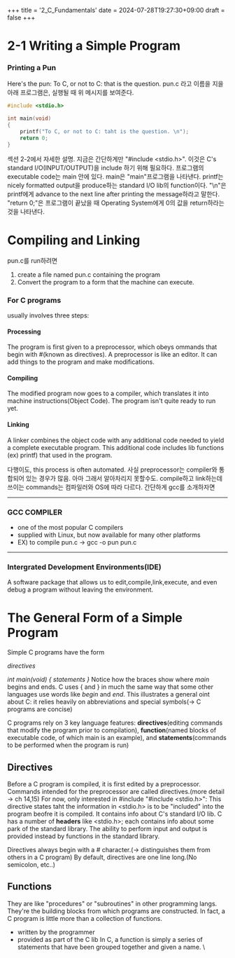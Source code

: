 +++
title = '2_C_Fundamentals'
date = 2024-07-28T19:27:30+09:00
draft = false
+++
# 2-1 Writing a Simple Program
### Printing a Pun
Here's the pun: To C, or not to C: that is the question.
pun.c 라고 이름을 지을 아래 프로그램은, 실행될 때 위 메시지를 보여준다.
```C
#include <stdio.h>

int main(void)
{
	printf("To C, or not to C: taht is the question. \n");
	return 0;
}
```
섹션 2-2에서 자세한 설명. 지금은 간단하게만
"#include <stdio.h>". 이것은 C's standard I/O(INPUT/OUTPUT)을 include 하기 위해 필요하다.
프로그램의 executable code는 main 안에 있다. main은 "main"프로그램을 나타낸다.
printf는 nicely formatted output을 produce하는 standard I/O lib의 function이다. "\n"은 printf에게 advance to the next line after printing the message하라고 말한다.
"return 0;"은 프로그램이 끝났을 때 Operating System에게 0의 값을 return하라는 것을 나타낸다.

# Compiling and Linking
pun.c를 run하려면
1. create a file named pun.c containing the program
2. Convert the program to a form that the machine can execute.
### For C programs
usually involves three steps:
#### Processing
The program is first given to a preprocessor, which obeys ommands that begin with #(known as directives). A preprocessor is like an editor. It can add things to the program and make modifications.
#### Compiling
The modified program now goes to a compiler, which translates it into machine instructions(Object Code). The program isn't quite ready to run yet.
#### Linking
A linker combines the object code with any additional code needed to yield a complete executable program. This additional code includes lib functions (ex) printf) that used in the program.

다행이도, this process is often automated. 사실 preprocessor는 compiler와 통합되어 있는 경우가 많음. 아마 그래서 알아차리지 못할수도. compile하고 link하는데 쓰이는 commands는 컴파일러와 OS에 따라 다르다. 간단하게 gcc를 소개하자면

------------------------------
### GCC COMPILER
- one of the most popular C compilers
- supplied with Linux, but now available for many other platforms
- EX) to compile pun.c -> gcc -o pun pun.c
----------------------------------
### Intergrated Development Environments(IDE)
A software package that allows us to edit,compile,link,execute, and even debug a program without leaving the environment.

# The General Form of a Simple Program
Simple C programs have the form

*directives*

*int main(void)*
*{*
	*statements*
*}*
Notice how the braces show where *main* begins and ends. C uses { and } in much the same way that some other languages use words like *begin* and *end*.
This illustrates a general oint about C:
it relies heavily on abbreviations and special symbols(-> C programs are concise)

C programs rely on 3 key language features: **directives**(editing commands that modify the program prior to compilation), **function**(named blocks of executable code, of which main is an example), and **statements**(commands to be performed when the program is run)

## Directives
Before a C program is compiled, it is first edited by a preprocessor.
Commands intended for the preprocessor are called directives.(more detail -> ch 14,15)
For now, only interested in #include
"#include <stdio.h>": This directive states taht the information in <stdio.h> is to be "included" into the program beofre it  is compiled. It contains info about C's standard I/O lib. C has a number of **headers** like <stdio.h>; each contains info about some park of the standard library.
The ability to perform input and output is provided instead by functions in the standard library.

Directives always begin with a # character.(-> distinguishes them from others in a C program)
By default, directives are one line long.(No semicolon, etc..)

## Functions
They are like "procedures" or  "subroutines" in other programming langs.
They're the building blocks from which programs are constructed.
In fact, a C program is little more than a collection of functions.
- written by the programmer
- provided as part of the C lib
In C, a function is simply a series of statements that have been grouped together and given a name. \